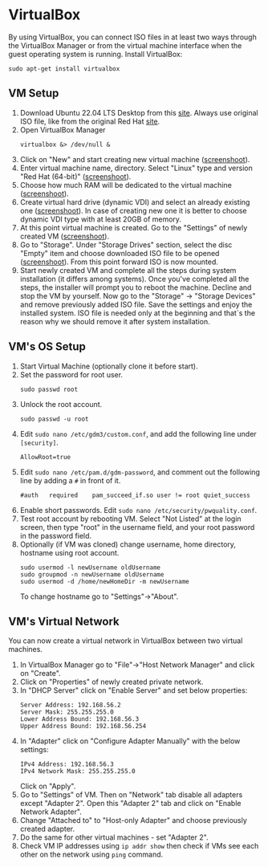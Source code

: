 
# VirtualBox
By using VirtualBox, you can connect ISO files in at least two ways through the VirtualBox Manager or from the virtual machine interface when the guest operating system is running. Install VirtualBox:
```
sudo apt-get install virtualbox
```

## VM Setup

1. Download Ubuntu 22.04 LTS Desktop from this [site](https://ubuntu.com/download/desktop). Always use original ISO file, like from the original Red Hat [site](https://developers.redhat.com/products/rhel/download).
2. Open VirtualBox Manager
   ```
   virtualbox &> /dev/null &
   ```
3. Click on "New" and start creating new virtual machine (<a href="./Resources/4.19.1.png">screenshoot</a>).
4. Enter virtual machine name, directory. Select "Linux" type and version "Red Hat (64-bit)" (<a href="./Resources/4.19.2.png">screenshoot</a>).
5. Choose how much RAM will be dedicated to the virtual machine (<a href="./Resources/4.19.3.png">screenshoot</a>).
6. Create virtual hard drive (dynamic VDI) and select an already existing one (<a href="./Resources/4.19.4.png">screenshoot</a>).
   In case of creating new one it is better to choose dynamic VDI type with at least 20GB of memory.
7. At this point virtual machine is created. Go to the "Settings" of newly created VM (<a href="./Resources/4.19.5.png">screenshoot</a>).
8. Go to "Storage". Under "Storage Drives" section, select the disc "Empty" item and choose downloaded ISO file to be opened (<a href="./Resources/4.19.6.png">screenshoot</a>).
   From this point forward ISO is now mounted.
9. Start newly created VM and complete all the steps during system installation (it differs among systems). Once you've completed all the steps, the installer will prompt you to reboot the machine. Decline and stop the VM by yourself. Now go to the "Storage" -> "Storage Devices" and remove previously added ISO file. Save the settings and enjoy the installed system. ISO file is needed only at the beginning and that`s the reason why we should remove it after system installation.

## VM's OS Setup
1. Start Virtual Machine (optionally clone it before start).
2. Set the password for root user.
    ```
    sudo passwd root
    ```
3. Unlock the root account.
    ```
    sudo passwd -u root
    ```
4. Edit `sudo nano /etc/gdm3/custom.conf`, and add the following line under `[security]`.
    ```
    AllowRoot=true
    ```
5. Edit `sudo nano /etc/pam.d/gdm-password`, and comment out the following line by adding a `#` in front of it.
    ```
    #auth   required    pam_succeed_if.so user != root quiet_success
    ```
6. Enable short passwords. Edit `sudo nano /etc/security/pwquality.conf`.
7. Test root account by rebooting VM. Select "Not Listed" at the login screen, then type "root" in the username field, and your root password in the password field.
8. Optionally (if VM was cloned) change username, home directory, hostname using root account.
    ```
    sudo usermod -l newUsername oldUsername
    sudo groupmod -n newUsername oldUsername
    sudo usermod -d /home/newHomeDir -m newUsername
    ```
    To change hostname go to "Settings"->"About".

## VM's Virtual Network
You can now create a virtual network in VirtualBox between two virtual machines.

1. In VirtualBox Manager go to "File"->"Host Network Manager" and click on "Create".
2. Click on "Properties" of newly created private network.
3. In "DHCP Server" click on "Enable Server" and set below properties:
    ```
    Server Address: 192.168.56.2
    Server Mask: 255.255.255.0
    Lower Address Bound: 192.168.56.3
    Upper Address Bound: 192.168.56.254
    ```
4. In "Adapter" click on "Configure Adapter Manually" with the below settings:
    ```
    IPv4 Address: 192.168.56.3
    IPv4 Network Mask: 255.255.255.0
    ```
    Click on "Apply".
5. Go to "Settings" of VM. Then on "Network" tab disable all adapters except "Adapter 2". Open this "Adapter 2" tab and click on "Enable Network Adapter".
6. Change "Attached to" to "Host-only Adapter" and choose previously created adapter.
7. Do the same for other virtual machines - set "Adapter 2".
8. Check VM IP addresses using `ip addr show` then check if VMs see each other on the network using `ping` command.